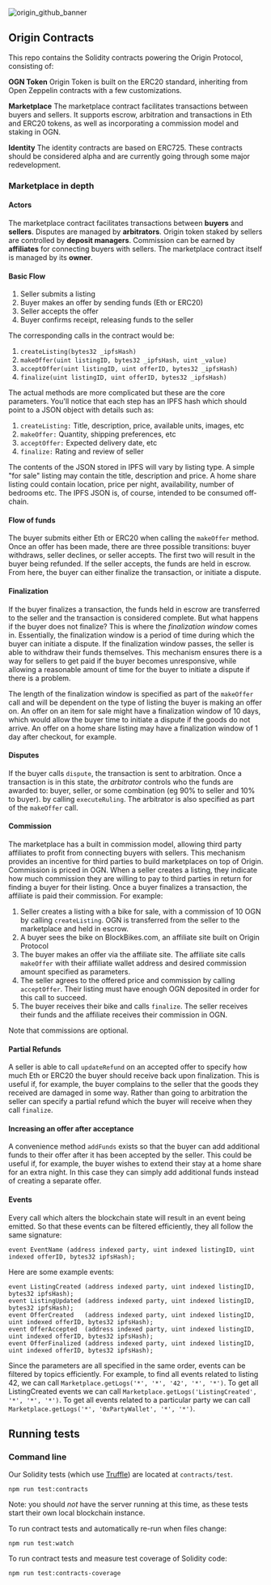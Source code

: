 
![origin_github_banner](https://user-images.githubusercontent.com/673455/37314301-f8db9a90-2618-11e8-8fee-b44f38febf38.png)

## Origin Contracts

This repo contains the Solidity contracts powering the Origin Protocol, consisting of:

**OGN Token**
Origin Token is built on the ERC20 standard, inheriting from Open Zeppelin contracts with a few customizations.

**Marketplace**
The marketplace contract facilitates transactions between buyers and sellers. It supports escrow, arbitration and transactions in Eth and ERC20 tokens, as well as incorporating a commission model and staking in OGN.

**Identity**
The identity contracts are based on ERC725. These contracts should be considered alpha and are currently going through some major redevelopment.

### Marketplace in depth

#### Actors

The marketplace contract facilitates transactions between **buyers** and **sellers**. Disputes are managed by **arbitrators**. Origin token staked by sellers are controlled by **deposit managers**. Commission can be earned by **affiliates** for connecting buyers with sellers. The marketplace contract itself is managed by its **owner**.

#### Basic Flow

1. Seller submits a listing
2. Buyer makes an offer by sending funds (Eth or ERC20)
3. Seller accepts the offer
4. Buyer confirms receipt, releasing funds to the seller

The corresponding calls in the contract would be:

1. `createListing(bytes32 _ipfsHash)`
2. `makeOffer(uint listingID, bytes32 _ipfsHash, uint _value)`
3. `acceptOffer(uint listingID, uint offerID, bytes32 _ipfsHash)`
4. `finalize(uint listingID, uint offerID, bytes32 _ipfsHash)`

The actual methods are more complicated but these are the core parameters. You'll notice that each step has an IPFS hash which should point to a JSON object with details such as:

1. `createListing:` Title, description, price, available units, images, etc
2. `makeOffer:` Quantity, shipping preferences, etc
3. `acceptOffer:` Expected delivery date, etc
4. `finalize:` Rating and review of seller

The contents of the JSON stored in IPFS will vary by listing type. A simple "for sale" listing may contain the title, description and price. A home share listing could contain location, price per night, availability, number of bedrooms etc. The IPFS JSON is, of course, intended to be consumed off-chain.

####  Flow of funds

The buyer submits either Eth or ERC20 when calling the `makeOffer` method. Once an offer has been made, there are three possible transitions: buyer withdraws, seller declines, or seller accepts. The first two will result in the buyer being refunded. If the seller accepts, the funds are held in escrow. From here, the buyer can either finalize the transaction, or initiate a dispute.

#### Finalization

If the buyer finalizes a transaction, the funds held in escrow are transferred to the seller and the transaction is considered complete. But what happens if the buyer does not finalize? This is where the _finalization window_ comes in. Essentially, the finalization window is a period of time during which the buyer can initiate a dispute. If the finalization window passes, the seller is able to withdraw their funds themselves. This mechanism ensures there is a way for sellers to get paid if the buyer becomes unresponsive, while allowing a reasonable amount of time for the buyer to initiate a dispute if there is a problem.

The length of the finalization window is specified as part of the `makeOffer` call and will be dependent on the type of listing the buyer is making an offer on. An offer on an item for sale might have a finalization window of 10 days, which would allow the buyer time to initiate a dispute if the goods do not arrive. An offer on a home share listing may have a finalization window of 1 day after checkout, for example.

####  Disputes

If the buyer calls `dispute`, the transaction is sent to arbitration. Once a transaction is in this state, the _arbitrator_ controls who the funds are awarded to: buyer, seller, or some combination (eg 90% to seller and 10% to buyer). by calling `executeRuling`. The arbitrator is also specified as part of the `makeOffer` call.

####  Commission

The marketplace has a built in commission model, allowing third party affiliates to profit from connecting buyers with sellers. This mechanism provides an incentive for third parties to build marketplaces on top of Origin. Commission is priced in OGN. When a seller creates a listing, they indicate how much commission they are willing to pay to third parties in return for finding a buyer for their listing. Once a buyer finalizes a transaction, the affiliate is paid their commission. For example:

1. Seller creates a listing with a bike for sale, with a commission of 10 OGN by calling `createListing`. OGN is transferred from the seller to the marketplace and held in escrow.
2. A buyer sees the bike on BlockBikes.com, an affiliate site built on Origin Protocol
3. The buyer makes an offer via the affiliate site. The affiliate site calls `makeOffer` with their affiliate wallet address and desired commission amount specified as parameters.
4. The seller agrees to the offered price and commission by calling `acceptOffer`. Their listing must have enough OGN deposited in order for this call to succeed.
5. The buyer receives their bike and calls `finalize`. The seller receives their funds and the affiliate receives their commission in OGN.

Note that commissions are optional.

#### Partial Refunds

A seller is able to call `updateRefund` on an accepted offer to specify how much Eth or ERC20 the buyer should receive back upon finalization. This is useful if, for example, the buyer complains to the seller that the goods they received are damaged in some way. Rather than going to arbitration the seller can specify a partial refund which the buyer will receive when they call `finalize`.

#### Increasing an offer after acceptance

A convenience method `addFunds` exists so that the buyer can add additional funds to their offer after it has been accepted by the seller. This could be useful if, for example, the buyer wishes to extend their stay at a home share for an extra night. In this case they can simply add additional funds instead of creating a separate offer.

#### Events

Every call which alters the blockchain state will result in an event being emitted. So that these events can be filtered efficiently, they all follow the same signature:

`event EventName (address indexed party, uint indexed listingID, uint indexed offerID, bytes32 ipfsHash);`

Here are some example events:

```
event ListingCreated (address indexed party, uint indexed listingID, bytes32 ipfsHash);
event ListingUpdated (address indexed party, uint indexed listingID, bytes32 ipfsHash);
event OfferCreated   (address indexed party, uint indexed listingID, uint indexed offerID, bytes32 ipfsHash);
event OfferAccepted  (address indexed party, uint indexed listingID, uint indexed offerID, bytes32 ipfsHash);
event OfferFinalized (address indexed party, uint indexed listingID, uint indexed offerID, bytes32 ipfsHash);
```

Since the parameters are all specified in the same order, events can be filtered by topics efficiently. For example, to find all events related to listing 42, we can call `Marketplace.getLogs('*', '*', '42', '*', '*')`. To get all ListingCreated events we can call `Marketplace.getLogs('ListingCreated', '*', '*', '*')`. To get all events related to a particular party we can call `Marketplace.getLogs('*', '0xPartyWallet', '*', '*')`.

## Running tests

### Command line

Our Solidity tests (which use [Truffle](http://truffleframework.com/docs/getting_started/javascript-tests)) are located at `contracts/test`.

```
npm run test:contracts
```

Note: you should *not* have the server running at this time, as these tests start their own local blockchain instance.

To run contract tests and automatically re-run when files change:

```
npm run test:watch
```

To run contract tests and measure test coverage of Solidity code:

```
npm run test:contracts-coverage
```
